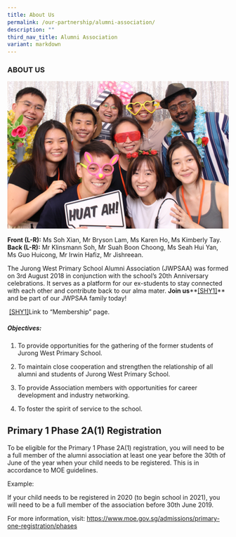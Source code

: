 ```yaml
---
title: About Us
permalink: /our-partnership/alumni-association/
description: ""
third_nav_title: Alumni Association
variant: markdown
---
```

### ABOUT US

![](/images/JWPS%20Family/2023%20Mar%20Alumi.jpg)

**Front (L-R):** Ms Soh Xian, Mr Bryson Lam, Ms Karen Ho, Ms Kimberly Tay.<br>
**Back (L-R):** Mr Klinsmann Soh, Mr Suah Boon Choong, Ms Seah Hui Yan, Ms Guo Huicong, Mr Irwin Hafiz, Mr Jishreean.

The Jurong West Primary School Alumni Association (JWPSAA) was formed on 3rd August 2018 in conjunction with the school’s 20th Anniversary celebrations. It serves as a platform for our ex-students to stay connected with each other and contribute back to our alma mater. **Join us****[\[SHY1\]](#_msocom_1)**&nbsp; and be part of our JWPSAA family today!


&nbsp;[\[SHY1\]](#_msoanchor_1)Link to “Membership” page.  
 

##### Objectives:

1.  To provide opportunities for the gathering of the former students of Jurong West Primary School.
    
2.  To maintain close cooperation and strengthen the relationship of all alumni and students of Jurong West Primary School.
    
3.  To provide Association members with opportunities for career development and industry networking.
    
4.  To foster the spirit of service to the school.


Primary 1 Phase 2A(1) Registration
----------------------------------

To be eligible for the Primary 1 Phase 2A(1) registration, you will need to be a full member of the alumni association at least one year before the 30th of June of the year when your child needs to be registered. This is in accordance to MOE guidelines.

Example:

If your child needs to be registered in 2020 (to begin school in 2021), you will need to be a full member of the association before 30th June 2019.

For more information, visit: https://www.moe.gov.sg/admissions/primary-one-registration/phases
    
